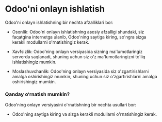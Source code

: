 # Odoo'ni onlayn ishlatish

Odoo'ni onlayn ishlatishning bir nechta afzalliklari bor:

 - Osonlik: Odoo'ni onlayn ishlatishning asosiy afzalligi shundaki, siz faqatgina internetga ulanib, Odoo'ning saytiga kiring, so'ngra sizga kerakli modullarni o'rnatishingiz kerak.

 - Xavfsizlik: Odoo'ning onlayn versiyasida sizning ma'lumotlaringiz serverda saqlanadi, shuning uchun siz o'z ma'lumotlaringizni to'liq ishlatishingiz mumkin.

 - Moslashuvchanlik: Odoo'ning onlayn versiyasida siz o'zgartirishlarni amalga oshirishingiz mumkin, shuning uchun siz o'zgartirishlarni amalga oshirishingiz mumkin.

 ### Qanday o‘rnatish mumkin?

 Odoo'ning onlayn versiyasini o'rnatishning bir nechta usullari bor:

 - Odoo'ning saytiga kiring va sizga kerakli modullarni o'rnatishingiz kerak.

